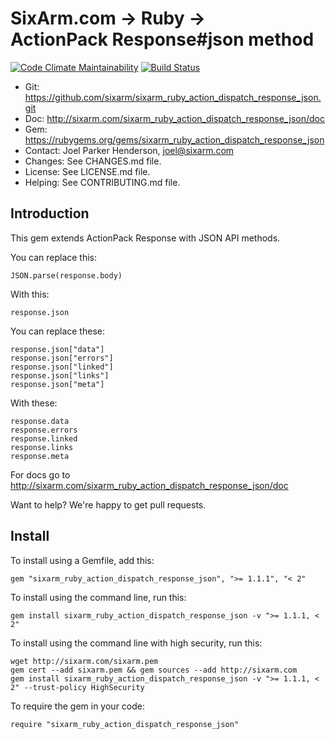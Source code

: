 # SixArm.com → Ruby → <br> ActionPack Response#json method

<!--header-open-->

[![Code Climate Maintainability](https://api.codeclimate.com/v1/badges/20d11dcbdec688a8eb63/maintainability)](https://codeclimate.com/github/SixArm/sixarm_ruby_action_dispatch_response_json/maintainability)
[![Build Status](https://travis-ci.org/SixArm/sixarm_ruby_action_dispatch_response_json.git.png)](https://travis-ci.org/SixArm/sixarm_ruby_action_dispatch_response_json.git)

* Git: <https://github.com/sixarm/sixarm_ruby_action_dispatch_response_json.git>
* Doc: <http://sixarm.com/sixarm_ruby_action_dispatch_response_json/doc>
* Gem: <https://rubygems.org/gems/sixarm_ruby_action_dispatch_response_json>
* Contact: Joel Parker Henderson, <joel@sixarm.com>
* Changes: See CHANGES.md file.
* License: See LICENSE.md file.
* Helping: See CONTRIBUTING.md file.

<!--header-shut-->


## Introduction

This gem extends ActionPack Response with JSON API methods.

You can replace this:

    JSON.parse(response.body)

With this:

    response.json

You can replace these:

    response.json["data"]
    response.json["errors"]
    response.json["linked"]
    response.json["links"]
    response.json["meta"]

With these:

    response.data
    response.errors
    response.linked
    response.links
    response.meta

For docs go to <http://sixarm.com/sixarm_ruby_action_dispatch_response_json/doc>

Want to help? We're happy to get pull requests.


<!--install-opent-->

## Install

To install using a Gemfile, add this:

    gem "sixarm_ruby_action_dispatch_response_json", ">= 1.1.1", "< 2"

To install using the command line, run this:

    gem install sixarm_ruby_action_dispatch_response_json -v ">= 1.1.1, < 2"

To install using the command line with high security, run this:

    wget http://sixarm.com/sixarm.pem
    gem cert --add sixarm.pem && gem sources --add http://sixarm.com
    gem install sixarm_ruby_action_dispatch_response_json -v ">= 1.1.1, < 2" --trust-policy HighSecurity

To require the gem in your code:

    require "sixarm_ruby_action_dispatch_response_json"

<!--install-shut-->
